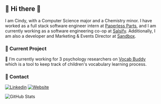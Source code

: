 ## 👋 Hi there 👋

<!--
**cindy1u0/cindy1u0** is a ✨ _special_ ✨ repository because its `README.md` (this file) appears on your GitHub profile.

Here are some ideas to get you started:

- 🔭 I’m currently working on ...
- 🌱 I’m currently learning ...
- 👯 I’m looking to collaborate on ...
- 🤔 I’m looking for help with ...
- 💬 Ask me about ...
- 📫 How to reach me: ...
- 😄 Pronouns: ...
- ⚡ Fun fact: ...
-->
I am Cindy, with a Computer Science major and a Chemistry minor. I have worked as a full stack software engineer intern at [Paperless Parts](https://www.paperlessparts.com/), and I am currently working as a software engineering co-op at [Salsify](https://www.salsify.com). Additionally, I am also a developer and Marketing & Events Director at [Sandbox](https://www.sandboxnu.com).

### 🌱 Current Project
🔭 I’m currently working for 3 psychology researchers on [Vocab Buddy](https://github.com/sandboxnu/vocab-buddy) which is a tool to keep track of children's vocabulary learning process.

### 💬 Contact
[![Linkedin][1]][1.1]
[![Website][2]][2.1]


![GitHub Stats](https://github-readme-stats.vercel.app/api?username=cindy1u0&show_icons=true&theme=radical)

<!-- Icons -->

[1]: https://img.icons8.com/linkedin
[2]: https://img.icons8.com/globe

<!-- Links to your social media accounts -->

[1.1]: https://www.linkedin.com/in/cindy1u0/
[2.1]: https://cindy1u0.github.io


